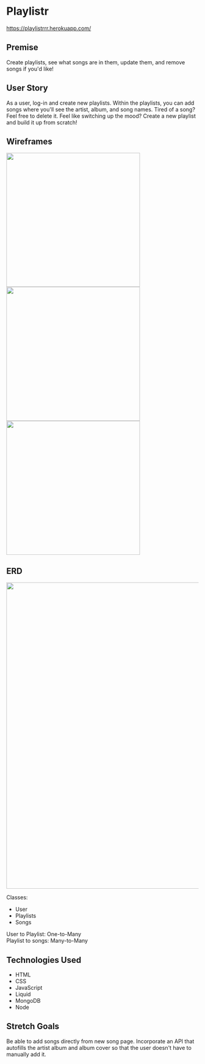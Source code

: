 # Playlistr

https://playlistrrr.herokuapp.com/

## Premise

Create playlists, see what songs are in them, update them, and remove songs if you'd like!

## User Story

As a user, log-in and create new playlists. Within the playlists, you can add songs where you'll see the artist, album, and song names. Tired of a song? Feel free to delete it. Feel like switching up the mood? Create a new playlist and build it up from scratch!

## Wireframes

<img src="https://i.imgur.com/OicvcaI.png" width=350>
<img src="https://i.imgur.com/uO6VZkB.png" width=350>
<img src="https://i.imgur.com/TMDas6G.png" width=350>

## ERD

<img src="https://i.imgur.com/Qg4pIBW.png" width=800>

Classes:

- User
- Playlists
- Songs

User to Playlist: One-to-Many<br>
Playlist to songs: Many-to-Many

## Technologies Used

- HTML
- CSS
- JavaScript
- Liquid
- MongoDB
- Node

## Stretch Goals

Be able to add songs directly from new song page. Incorporate an API that autofills the artist album and album cover so that the user doesn't have to manually add it.
